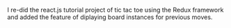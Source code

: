 I re-did the react.js tutorial project of tic tac toe using the Redux framework and added the feature of diplaying board instances for previous moves.
